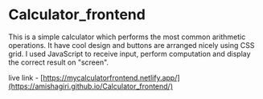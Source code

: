 # Calculator_frontend

This is a simple calculator which performs the most common arithmetic operations. It have cool design and buttons are arranged nicely using CSS grid. I used JavaScript to receive input, perform computation and display the correct result on "screen".

live link - [https://mycalculatorfrontend.netlify.app/](https://amishagiri.github.io/Calculator_frontend/)

